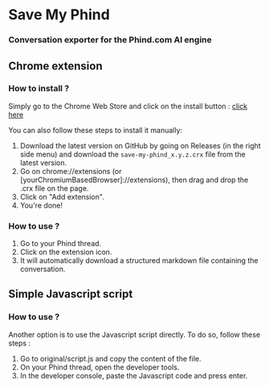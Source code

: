 # Save My Phind 
### Conversation exporter for the Phind.com AI engine

## Chrome extension
### How to install ?
Simply go to the Chrome Web Store and click on the install button : [click here](https://chrome.google.com/webstore/detail/save-my-phind/agklnagmfeooogcppjccdnoallkhgkod)

You can also follow these steps to install it manually:
1. Download the latest version on GitHub by going on Releases (in the right side menu) and download the `save-my-phind_x.y.z.crx` file from the latest version.
2. Go on chrome://extensions (or \[yourChromiumBasedBrowser]://extensions), then drag and drop the .crx file on the page.
3. Click on "Add extension".
4. You're done!

### How to use ?
1. Go to your Phind thread.
2. Click on the extension icon.
3. It will automatically download a structured markdown file containing the conversation.

## Simple Javascript script
### How to use ?
Another option is to use the Javascript script directly. To do so, follow these steps :
1. Go to original/script.js and copy the content of the file.
2. On your Phind thread, open the developer tools.
3. In the developer console, paste the Javascript code and press enter.